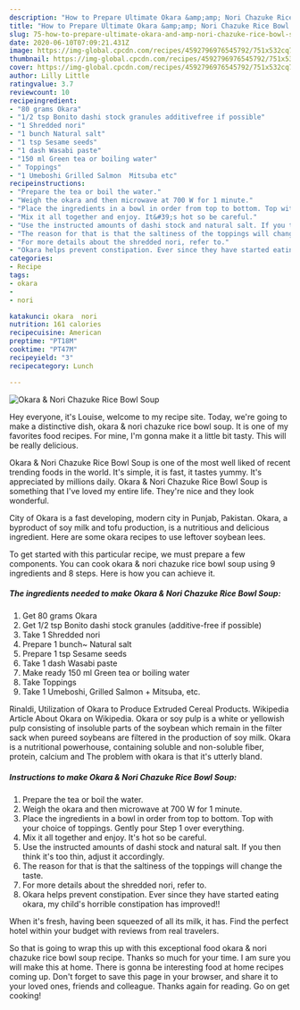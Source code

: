 ```yaml
---
description: "How to Prepare Ultimate Okara &amp;amp; Nori Chazuke Rice Bowl Soup"
title: "How to Prepare Ultimate Okara &amp;amp; Nori Chazuke Rice Bowl Soup"
slug: 75-how-to-prepare-ultimate-okara-and-amp-nori-chazuke-rice-bowl-soup
date: 2020-06-10T07:09:21.431Z
image: https://img-global.cpcdn.com/recipes/4592796976545792/751x532cq70/okara-nori-chazuke-rice-bowl-soup-recipe-main-photo.jpg
thumbnail: https://img-global.cpcdn.com/recipes/4592796976545792/751x532cq70/okara-nori-chazuke-rice-bowl-soup-recipe-main-photo.jpg
cover: https://img-global.cpcdn.com/recipes/4592796976545792/751x532cq70/okara-nori-chazuke-rice-bowl-soup-recipe-main-photo.jpg
author: Lilly Little
ratingvalue: 3.7
reviewcount: 10
recipeingredient:
- "80 grams Okara"
- "1/2 tsp Bonito dashi stock granules additivefree if possible"
- "1 Shredded nori"
- "1 bunch Natural salt"
- "1 tsp Sesame seeds"
- "1 dash Wasabi paste"
- "150 ml Green tea or boiling water"
- " Toppings"
- "1 Umeboshi Grilled Salmon  Mitsuba etc"
recipeinstructions:
- "Prepare the tea or boil the water."
- "Weigh the okara and then microwave at 700 W for 1 minute."
- "Place the ingredients in a bowl in order from top to bottom. Top with your choice of toppings. Gently pour Step 1 over everything."
- "Mix it all together and enjoy. It&#39;s hot so be careful."
- "Use the instructed amounts of dashi stock and natural salt. If you then think it&#39;s too thin, adjust it accordingly."
- "The reason for that is that the saltiness of the toppings will change the taste."
- "For more details about the shredded nori, refer to."
- "Okara helps prevent constipation. Ever since they have started eating okara, my child&#39;s horrible constipation has improved!!"
categories:
- Recipe
tags:
- okara
- 
- nori

katakunci: okara  nori 
nutrition: 161 calories
recipecuisine: American
preptime: "PT18M"
cooktime: "PT47M"
recipeyield: "3"
recipecategory: Lunch

---
```



![Okara &amp; Nori Chazuke Rice Bowl Soup](https://img-global.cpcdn.com/recipes/4592796976545792/751x532cq70/okara-nori-chazuke-rice-bowl-soup-recipe-main-photo.jpg)

Hey everyone, it's Louise, welcome to my recipe site. Today, we're going to make a distinctive dish, okara &amp; nori chazuke rice bowl soup. It is one of my favorites food recipes. For mine, I'm gonna make it a little bit tasty. This will be really delicious.

Okara &amp; Nori Chazuke Rice Bowl Soup is one of the most well liked of recent trending foods in the world. It's simple, it is fast, it tastes yummy. It's appreciated by millions daily. Okara &amp; Nori Chazuke Rice Bowl Soup is something that I've loved my entire life. They're nice and they look wonderful.

City of Okara is a fast developing, modern city in Punjab, Pakistan. Okara, a byproduct of soy milk and tofu production, is a nutritious and delicious ingredient. Here are some okara recipes to use leftover soybean lees.


To get started with this particular recipe, we must prepare a few components. You can cook okara &amp; nori chazuke rice bowl soup using 9 ingredients and 8 steps. Here is how you can achieve it.

<!--inarticleads1-->

##### The ingredients needed to make Okara &amp; Nori Chazuke Rice Bowl Soup:

1. Get 80 grams Okara
1. Get 1/2 tsp Bonito dashi stock granules (additive-free if possible)
1. Take 1 Shredded nori
1. Prepare 1 bunch~ Natural salt
1. Prepare 1 tsp Sesame seeds
1. Take 1 dash Wasabi paste
1. Make ready 150 ml Green tea or boiling water
1. Take  Toppings
1. Take 1 Umeboshi, Grilled Salmon + Mitsuba, etc.


Rinaldi, Utilization of Okara to Produce Extruded Cereal Products. Wikipedia Article About Okara on Wikipedia. Okara or soy pulp is a white or yellowish pulp consisting of insoluble parts of the soybean which remain in the filter sack when pureed soybeans are filtered in the production of soy milk. Okara is a nutritional powerhouse, containing soluble and non-soluble fiber, protein, calcium and The problem with okara is that it&#39;s utterly bland. 

<!--inarticleads2-->

##### Instructions to make Okara &amp; Nori Chazuke Rice Bowl Soup:

1. Prepare the tea or boil the water.
1. Weigh the okara and then microwave at 700 W for 1 minute.
1. Place the ingredients in a bowl in order from top to bottom. Top with your choice of toppings. Gently pour Step 1 over everything.
1. Mix it all together and enjoy. It&#39;s hot so be careful.
1. Use the instructed amounts of dashi stock and natural salt. If you then think it&#39;s too thin, adjust it accordingly.
1. The reason for that is that the saltiness of the toppings will change the taste.
1. For more details about the shredded nori, refer to.
1. Okara helps prevent constipation. Ever since they have started eating okara, my child&#39;s horrible constipation has improved!!


When it&#39;s fresh, having been squeezed of all its milk, it has. Find the perfect hotel within your budget with reviews from real travelers. 

So that is going to wrap this up with this exceptional food okara &amp; nori chazuke rice bowl soup recipe. Thanks so much for your time. I am sure you will make this at home. There is gonna be interesting food at home recipes coming up. Don't forget to save this page in your browser, and share it to your loved ones, friends and colleague. Thanks again for reading. Go on get cooking!
